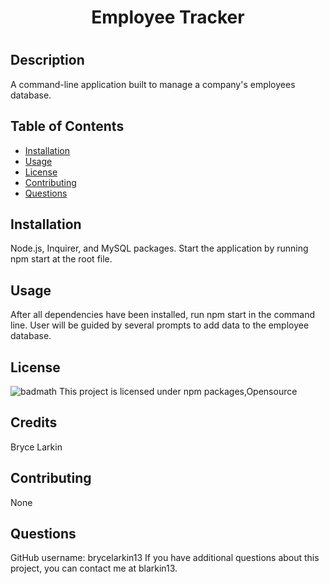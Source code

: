  <h1 align="center">Employee Tracker<h1/>

  ## Description
  A command-line application built to manage a company's employees database.

  ## Table of Contents
  * [Installation](#installation)
  * [Usage](#usage)
  * [License](#license)
  * [Contributing](#contributing)
  * [Questions](#questions)
  
  ## Installation
  Node.js, Inquirer, and MySQL packages. Start the application by running npm start at the root file.

  ## Usage
  After all dependencies have been installed, run npm start in the command line. User will be guided by several prompts to add data to the employee database.

  ## License
  ![badmath](https://img.shields.io/npm/l/open)
  This project is licensed under npm packages,Opensource
  
  ## Credits
  Bryce Larkin

  ## Contributing
  None

  ## Questions
  GitHub username: brycelarkin13
  If you have additional questions about this project, you can contact me at blarkin13.
